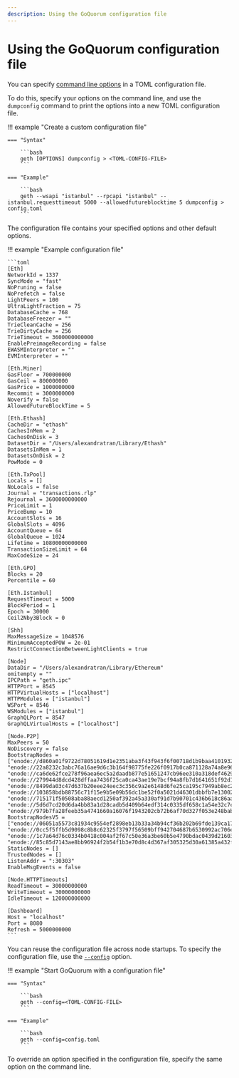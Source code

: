 ```yaml
---
description: Using the GoQuorum configuration file
---
```


# Using the GoQuorum configuration file

You can specify [command line options](../../reference/cli-syntax.md) in a TOML configuration file.

To do this, specify your options on the command line, and use the `dumpconfig` command to print the options into a new
TOML configuration file.

!!! example "Create a custom configuration file"

    === "Syntax"

        ```bash
        geth [OPTIONS] dumpconfig > <TOML-CONFIG-FILE>
        ```

    === "Example"

        ```bash
        geth --wsapi "istanbul" --rpcapi "istanbul" --istanbul.requesttimeout 5000 --allowedfutureblocktime 5 dumpconfig > config.toml
        ```

The configuration file contains your specified options and other default options.

!!! example "Example configuration file"

    ```toml
    [Eth]
    NetworkId = 1337
    SyncMode = "fast"
    NoPruning = false
    NoPrefetch = false
    LightPeers = 100
    UltraLightFraction = 75
    DatabaseCache = 768
    DatabaseFreezer = ""
    TrieCleanCache = 256
    TrieDirtyCache = 256
    TrieTimeout = 3600000000000
    EnablePreimageRecording = false
    EWASMInterpreter = ""
    EVMInterpreter = ""

    [Eth.Miner]
    GasFloor = 700000000
    GasCeil = 800000000
    GasPrice = 1000000000
    Recommit = 3000000000
    Noverify = false
    AllowedFutureBlockTime = 5

    [Eth.Ethash]
    CacheDir = "ethash"
    CachesInMem = 2
    CachesOnDisk = 3
    DatasetDir = "/Users/alexandratran/Library/Ethash"
    DatasetsInMem = 1
    DatasetsOnDisk = 2
    PowMode = 0

    [Eth.TxPool]
    Locals = []
    NoLocals = false
    Journal = "transactions.rlp"
    Rejournal = 3600000000000
    PriceLimit = 1
    PriceBump = 10
    AccountSlots = 16
    GlobalSlots = 4096
    AccountQueue = 64
    GlobalQueue = 1024
    Lifetime = 10800000000000
    TransactionSizeLimit = 64
    MaxCodeSize = 24

    [Eth.GPO]
    Blocks = 20
    Percentile = 60

    [Eth.Istanbul]
    RequestTimeout = 5000
    BlockPeriod = 1
    Epoch = 30000
    Ceil2Nby3Block = 0

    [Shh]
    MaxMessageSize = 1048576
    MinimumAcceptedPOW = 2e-01
    RestrictConnectionBetweenLightClients = true

    [Node]
    DataDir = "/Users/alexandratran/Library/Ethereum"
    omitempty = ""
    IPCPath = "geth.ipc"
    HTTPPort = 8545
    HTTPVirtualHosts = ["localhost"]
    HTTPModules = ["istanbul"]
    WSPort = 8546
    WSModules = ["istanbul"]
    GraphQLPort = 8547
    GraphQLVirtualHosts = ["localhost"]

    [Node.P2P]
    MaxPeers = 50
    NoDiscovery = false
    BootstrapNodes = ["enode://d860a01f9722d78051619d1e2351aba3f43f943f6f00718d1b9baa4101932a1f5011f16bb2b1bb35db20d6fe28fa0bf09636d26a87d31de9ec6203eeedb1f666@18.138.108.67:30303", "enode://22a8232c3abc76a16ae9d6c3b164f98775fe226f0917b0ca871128a74a8e9630b458460865bab457221f1d448dd9791d24c4e5d88786180ac185df813a68d4de@3.209.45.79:30303", "enode://ca6de62fce278f96aea6ec5a2daadb877e51651247cb96ee310a318def462913b653963c155a0ef6c7d50048bba6e6cea881130857413d9f50a621546b590758@34.255.23.113:30303", "enode://279944d8dcd428dffaa7436f25ca0ca43ae19e7bcf94a8fb7d1641651f92d121e972ac2e8f381414b80cc8e5555811c2ec6e1a99bb009b3f53c4c69923e11bd8@35.158.244.151:30303", "enode://8499da03c47d637b20eee24eec3c356c9a2e6148d6fe25ca195c7949ab8ec2c03e3556126b0d7ed644675e78c4318b08691b7b57de10e5f0d40d05b09238fa0a@52.187.207.27:30303", "enode://103858bdb88756c71f15e9b5e09b56dc1be52f0a5021d46301dbbfb7e130029cc9d0d6f73f693bc29b665770fff7da4d34f3c6379fe12721b5d7a0bcb5ca1fc1@191.234.162.198:30303", "enode://715171f50508aba88aecd1250af392a45a330af91d7b90701c436b618c86aaa1589c9184561907bebbb56439b8f8787bc01f49a7c77276c58c1b09822d75e8e8@52.231.165.108:30303", "enode://5d6d7cd20d6da4bb83a1d28cadb5d409b64edf314c0335df658c1a54e32c7c4a7ab7823d57c39b6a757556e68ff1df17c748b698544a55cb488b52479a92b60f@104.42.217.25:30303", "enode://979b7fa28feeb35a4741660a16076f1943202cb72b6af70d327f053e248bab9ba81760f39d0701ef1d8f89cc1fbd2cacba0710a12cd5314d5e0c9021aa3637f9@5.1.83.226:30303"]
    BootstrapNodesV5 = ["enode://06051a5573c81934c9554ef2898eb13b33a34b94cf36b202b69fde139ca17a85051979867720d4bdae4323d4943ddf9aeeb6643633aa656e0be843659795007a@35.177.226.168:30303", "enode://0cc5f5ffb5d9098c8b8c62325f3797f56509bff942704687b6530992ac706e2cb946b90a34f1f19548cd3c7baccbcaea354531e5983c7d1bc0dee16ce4b6440b@40.118.3.223:30304", "enode://1c7a64d76c0334b0418c004af2f67c50e36a3be60b5e4790bdac0439d21603469a85fad36f2473c9a80eb043ae60936df905fa28f1ff614c3e5dc34f15dcd2dc@40.118.3.223:30306", "enode://85c85d7143ae8bb96924f2b54f1b3e70d8c4d367af305325d30a61385a432f247d2c75c45c6b4a60335060d072d7f5b35dd1d4c45f76941f62a4f83b6e75daaf@40.118.3.223:30307"]
    StaticNodes = []
    TrustedNodes = []
    ListenAddr = ":30303"
    EnableMsgEvents = false

    [Node.HTTPTimeouts]
    ReadTimeout = 30000000000
    WriteTimeout = 30000000000
    IdleTimeout = 120000000000

    [Dashboard]
    Host = "localhost"
    Port = 8080
    Refresh = 5000000000
    ```

You can reuse the configuration file across node startups.
To specify the configuration file, use the [`--config`](https://geth.ethereum.org/docs/interface/command-line-options) option.

!!! example "Start GoQuorum with a configuration file"

    === "Syntax"

        ```bash
        geth --config=<TOML-CONFIG-FILE>
        ```

    === "Example"

        ```bash
        geth --config=config.toml
        ```

To override an option specified in the configuration file, specify the same option on the command line.
